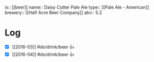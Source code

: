 is:: [[beer]]
name:: Daisy Cutter Pale Ale
type:: [[Pale Ale - American]]
brewery:: [[Half Acre Beer Company]]
abv:: 5.2

# Log
- [x] [[2016-03]] #do/drink/beer 👍
- [x] [[2016-04]] #do/drink/beer 👍
